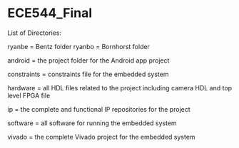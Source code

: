# ECE544_Final

List of Directories:

ryanbe      = Bentz folder
ryanbo      = Bornhorst folder

android     = the project folder for the Android app project

constraints = constraints file for the embedded system

hardware    = all HDL files related to the project including camera HDL and top level FPGA file

ip          = the complete and functional IP repositories for the project

software    = all software for running the embedded system

vivado      = the complete Vivado project for the embedded system
